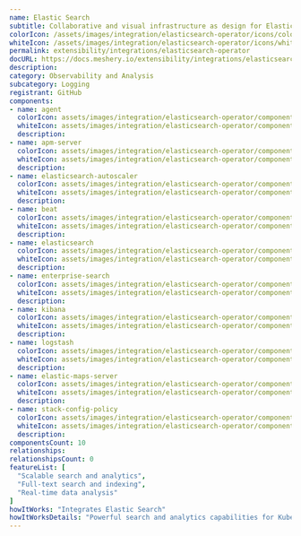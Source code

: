 ```yaml
---
name: Elastic Search
subtitle: Collaborative and visual infrastructure as design for Elastic Search
colorIcon: /assets/images/integration/elasticsearch-operator/icons/color/elasticsearch-operator-color.svg
whiteIcon: /assets/images/integration/elasticsearch-operator/icons/white/elasticsearch-operator-white.svg
permalink: extensibility/integrations/elasticsearch-operator
docURL: https://docs.meshery.io/extensibility/integrations/elasticsearch-operator
description: 
category: Observability and Analysis
subcategory: Logging
registrant: GitHub
components: 
- name: agent
  colorIcon: assets/images/integration/elasticsearch-operator/components/agent/icons/color/agent-color.svg
  whiteIcon: assets/images/integration/elasticsearch-operator/components/agent/icons/white/agent-white.svg
  description: 
- name: apm-server
  colorIcon: assets/images/integration/elasticsearch-operator/components/apm-server/icons/color/apm-server-color.svg
  whiteIcon: assets/images/integration/elasticsearch-operator/components/apm-server/icons/white/apm-server-white.svg
  description: 
- name: elasticsearch-autoscaler
  colorIcon: assets/images/integration/elasticsearch-operator/components/elasticsearch-autoscaler/icons/color/elasticsearch-autoscaler-color.svg
  whiteIcon: assets/images/integration/elasticsearch-operator/components/elasticsearch-autoscaler/icons/white/elasticsearch-autoscaler-white.svg
  description: 
- name: beat
  colorIcon: assets/images/integration/elasticsearch-operator/components/beat/icons/color/beat-color.svg
  whiteIcon: assets/images/integration/elasticsearch-operator/components/beat/icons/white/beat-white.svg
  description: 
- name: elasticsearch
  colorIcon: assets/images/integration/elasticsearch-operator/components/elasticsearch/icons/color/elasticsearch-color.svg
  whiteIcon: assets/images/integration/elasticsearch-operator/components/elasticsearch/icons/white/elasticsearch-white.svg
  description: 
- name: enterprise-search
  colorIcon: assets/images/integration/elasticsearch-operator/components/enterprise-search/icons/color/enterprise-search-color.svg
  whiteIcon: assets/images/integration/elasticsearch-operator/components/enterprise-search/icons/white/enterprise-search-white.svg
  description: 
- name: kibana
  colorIcon: assets/images/integration/elasticsearch-operator/components/kibana/icons/color/kibana-color.svg
  whiteIcon: assets/images/integration/elasticsearch-operator/components/kibana/icons/white/kibana-white.svg
  description: 
- name: logstash
  colorIcon: assets/images/integration/elasticsearch-operator/components/logstash/icons/color/logstash-color.svg
  whiteIcon: assets/images/integration/elasticsearch-operator/components/logstash/icons/white/logstash-white.svg
  description: 
- name: elastic-maps-server
  colorIcon: assets/images/integration/elasticsearch-operator/components/elastic-maps-server/icons/color/elastic-maps-server-color.svg
  whiteIcon: assets/images/integration/elasticsearch-operator/components/elastic-maps-server/icons/white/elastic-maps-server-white.svg
  description: 
- name: stack-config-policy
  colorIcon: assets/images/integration/elasticsearch-operator/components/stack-config-policy/icons/color/stack-config-policy-color.svg
  whiteIcon: assets/images/integration/elasticsearch-operator/components/stack-config-policy/icons/white/stack-config-policy-white.svg
  description: 
componentsCount: 10
relationships: 
relationshipsCount: 0
featureList: [
  "Scalable search and analytics",
  "Full-text search and indexing",
  "Real-time data analysis"
]
howItWorks: "Integrates Elastic Search"
howItWorksDetails: "Powerful search and analytics capabilities for Kubernetes data"
---
```

